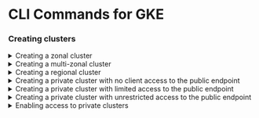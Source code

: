 # CLI Commands for GKE

### Creating clusters
<details>
 <summary>Creating a zonal cluster</summary>

```bash
gcloud container clusters create [YOUR CLUSTER] --zone [ZONE]
```
</details>
<details>
 <summary>Creating a multi-zonal cluster</summary>

```bash
gcloud container clusters create [YOUR CLUSTER] --zone [ZONE] --node-locations [ZONE1-A],[ZONE1-B]
```
</details>
<details>
 <summary>Creating a regional cluster</summary>

```bash
gcloud container clusters create [YOUR CLUSTER] --region [REGION]
gcloud container clusters create [YOUR CLUSTER] --region [REGION] --node-locations [ZONE1-A],[ZONE1-B]
```
</details>
<details>
 <summary>Creating a private cluster with no client access to the public endpoint</summary>

```bash
gcloud container clusters create [YOUR CLUSTER] \
    --create-subnetwork name=[SUBNET NAME] \
    --enable-master-authorized-networks \
    --enable-ip-alias \
    --enable-private-nodes \
    --enable-private-endpoint \
    --master-ipv4-cidr [CIDR RANGE] \
    --no-enable-basic-auth \
    --no-issue-client-certificate
```

Where:
- `--create-subnetwork` causes GKE to automatically create a subnet
- `--enable-master-authorized-networks` specifies that access to the public endpoint is restricted to IP address ranges that you authorize.
- `--enable-ip-alias` makes the cluster VPC-native.
- `--enable-private-nodes` indicates that the cluster's nodes do not have external IP addresses.
- `--enable-private-endpoint` indicates that the cluster is managed using the private IP address of the master API endpoint.
- `--master-ipv4-cidr` specifies an RFC 1918 range for the master. This setting is permanent for this cluster.
- `--no-enable-basic-auth` indicates to disable basic auth for the cluster.
- `--no-issue-client-certificate` disables issuing a client certificate.

Creating a private cluster must comply with [RFC 1918](https://tools.ietf.org/html/rfc1918) for best practices.
</details>
<details>
 <summary>Creating a private cluster with limited access to the public endpoint</summary>

```bash
gcloud container clusters create [YOUR CLUSTER] \
    --create-subnetwork name=[SUBNET NAME] \
    --enable-master-authorized-networks \
    --enable-ip-alias \
    --enable-private-nodes \
    --master-ipv4-cidr [CIDR RANGE] \
    --no-enable-basic-auth \
    --no-issue-client-certificate
```

Where:
- `--create-subnetwork` causes GKE to automatically create a subnet
- `--enable-master-authorized-networks` specifies that access to the public endpoint is restricted to IP address ranges that you authorize.
- `--enable-ip-alias` makes the cluster VPC-native.
- `--enable-private-nodes` indicates that the cluster's nodes do not have external IP addresses.
- `--master-ipv4-cidr` specifies an RFC 1918 range for the master. This setting is permanent for this cluster.
- `--no-enable-basic-auth` indicates to disable basic auth for the cluster.
- `--no-issue-client-certificate` disables issuing a client certificate.

Creating a private cluster must comply with [RFC 1918](https://tools.ietf.org/html/rfc1918) for best practices.
</details>
<details>
 <summary>Creating a private cluster with unrestricted access to the public endpoint</summary>

```bash
gcloud container clusters create [YOUR CLUSTER] \
    --create-subnetwork name=[SUBNET NAME] \
    --no-enable-master-authorized-networks \
    --enable-ip-alias \
    --enable-private-nodes \
    --master-ipv4-cidr [CIDR RANGE] \
    --no-enable-basic-auth \
    --no-issue-client-certificate
```

Where:
- `--create-subnetwork` causes GKE to automatically create a subnet
- `--no-enable-master-authorized-networks` disables authorized networks for the cluster.
- `--enable-ip-alias` makes the cluster VPC-native.
- `--enable-private-nodes` indicates that the cluster's nodes do not have external IP addresses.
- `--master-ipv4-cidr` specifies an RFC 1918 range for the master. This setting is permanent for this cluster.
- `--no-enable-basic-auth` indicates to disable basic auth for the cluster.
- `--no-issue-client-certificate` disables issuing a client certificate.

Creating a private cluster must comply with [RFC 1918](https://tools.ietf.org/html/rfc1918) for best practices.
</details>
<details>
 <summary>Enabling access to private clusters</summary>

```bash
gcloud container clusters update [YOUR PRIVATE CLUSTER] \
    --enable-master-authorized-networks \
    --master-authorized-networks [SOURCE CIDR RANGE]
```
</details>
